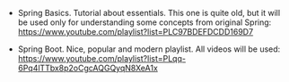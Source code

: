 - Spring Basics. Tutorial about essentials. This one is quite old, but it will be used only for understanding some concepts from original Spring: https://www.youtube.com/playlist?list=PLC97BDEFDCDD169D7

- Spring Boot. Nice, popular and modern playlist. All videos will be used: https://www.youtube.com/playlist?list=PLqq-6Pq4lTTbx8p2oCgcAQGQyqN8XeA1x